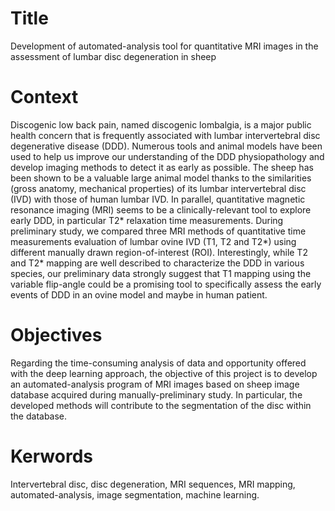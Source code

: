 Title
=========================

Development of automated-analysis tool for quantitative MRI images in the assessment of lumbar disc degeneration in sheep

Context
=========================

Discogenic low back pain, named discogenic lombalgia, is a major public health concern that is
frequently associated with lumbar intervertebral disc degenerative disease (DDD). Numerous tools
and animal models have been used to help us improve our understanding of the DDD physiopathology
and develop imaging methods to detect it as early as possible. The sheep has been shown to be a
valuable large animal model thanks to the similarities (gross anatomy, mechanical properties) of its
lumbar intervertebral disc (IVD) with those of human lumbar IVD. In parallel, quantitative magnetic
resonance imaging (MRI) seems to be a clinically-relevant tool to explore early DDD, in particular
T2* relaxation time measurements. During preliminary study, we compared three MRI methods of
quantitative time measurements evaluation of lumbar ovine IVD (T1, T2 and T2*) using different
manually drawn region-of-interest (ROI). Interestingly, while T2 and T2* mapping are well described
to characterize the DDD in various species, our preliminary data strongly suggest that T1 mapping
using the variable flip-angle could be a promising tool to specifically assess the early events of
DDD in an ovine model and maybe in human patient.

Objectives
=========================

Regarding the time-consuming analysis of data and opportunity offered with the deep learning
approach, the objective of this project is to develop an automated-analysis program of MRI
images based on sheep image database acquired during manually-preliminary study. In particular,
the developed methods will contribute to the segmentation of the disc within the database.

Kerwords
=========================

Intervertebral disc, disc degeneration, MRI sequences, MRI mapping, automated-analysis, image
segmentation, machine learning.


